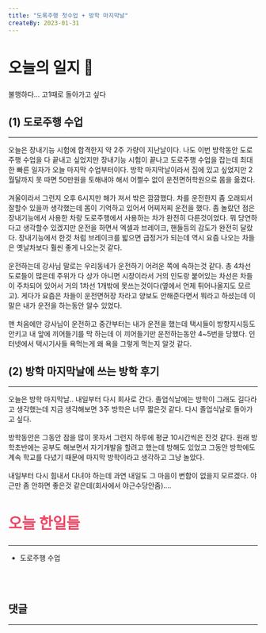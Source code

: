 ```yaml
---
title: "도록주행 첫수업 + 방학 마지막날"
createBy: 2023-01-31
---
```



## <h2 style="font-size: 30px">오늘의 일지 🎪</h2>
불행하다... 고1때로 돌아가고 싶다


## (1) 도로주행 수업
---
오늘은 장내기능 시험에 합격한지 약 2주 가량이 지난날이다. 나도 이번 방학동안 도로주행 수업을 다 끝내고 싶었지만 장내기능 시험이 끝나고 도로주행 수업을 잡는데 최대한 빠른 일자가 오늘 마지막 수업부터이다. 방학 마지막날이라서 집에 있고 싶었지만 2월달까지 못 따면 50만원을 토해내야 해서 어쩔수 없이 운전면허학원으로 몸을 옮겼다.
<br>
<br>
겨울이라서 그런지 오후 6시지만 해가 져서 밖은 깜깜했다. 차를 운전한지 좀 오래되서 잘할수 있을까 생각했는데 몸이 기억하고 있어서 어찌저찌 운전을 했다. 좀 놀랐던 점은 장내기능에서 사용한 차랑 도로주행에서 사용하는 차가 완전히 다른것이었다. 뭐 당연하다고 생각할수 있겠지만 운전을 하면서 엑셀과 브레이크, 핸들등의 감도가 완전히 달랐다. 장내기능에서 한것 처럼 브레이크를 밟으면 급정거가 되는데 역시 요즘 나오는 차들은 옛날차보다 훨씬 좋게 나오는것 같다.
<br>
<br>
운전하는데 강사님 말로는 우리동네가 운전하기 어려운 쪽에 속하는것 같다. 총 4차선 도로들이 많은데 주위가 다 상가 아니면 시장이라서 거의 인도랑 붙어있는 차선은 차들이 주차되어 있어서 거의 1차선 1개밖에 못쓰는것이다(옆에서 언제 튀어나올지도 모르고). 게다가 요즘은 차들이 운전면허장 차라고 양보도 안해준다면서 뭐라고 하셨는데 이말은 내가 운전을 하는동안 알수 있었다.
<br>
<br>
맨 처음에만 강사님이 운전하고 중간부터는 내가 운전을 했는데 택시들이 방향지시등도 안키고 내 앞에 끼어들기를 막 하는데 이 끼어들기만 운전하는동안 4~5번을 당했다. 인터넷에서 택시기사들 욕먹는게 왜 욕을 그렇게 먹는지 알것 같다.


## (2) 방학 마지막날에 쓰는 방학 후기
---
오늘은 방학 마지막날.. 내일부터 다시 회사로 간다. 졸업식날에는 방학이 그래도 길다라고 생각했는데 지금 생각해보면 3주 방학은 너무 짧은것 같다. 다시 졸업식날로 돌아가고 싶다. 
<br>
<br>
방학동안은 그동안 잠을 많이 못자서 그런지 하루에 평균 10시간씩은 잔것 같다. 원래 방학초반에는 공부도 해보면서 자기개발을 할려고 했는데 방해도 있었고 그동안 방학에도 계속 학교를 다녔기 때문에 마지막 방학이라고 생각하고 그냥 놀았다. 
<br>
<br>
내일부터 다시 힘내서 다녀야 하는데 과연 내일도 그 마음이 변함이 없을지 모르겠다. 야근만 좀 안하면 좋은것 같은데(회사에서 야근수당안줌)....



## <h2 style="color: #ee4867; font-size: 30px">오늘 한일들</h2>
--- 
- 도로주행 수업

<br>
<br>

## 댓글
---
<br>

<Comment />
